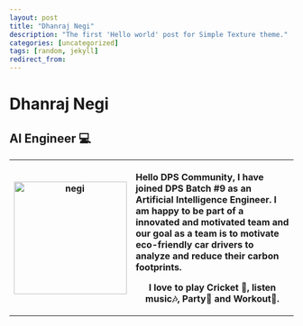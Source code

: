```yaml
---
layout: post
title: "Dhanraj Negi"
description: "The first 'Hello world' post for Simple Texture theme."
categories: [uncategorized]
tags: [random, jekyll]
redirect_from:
---
```


# Dhanraj Negi
<h2>AI Engineer 💻</h2>
<table>
  <tr>
    <th><img src="https://github.com/team-cero/team-cero.github.io/blob/master/assets/images/negi.jpg?raw=true" alt="negi"  height ="200" width="200" >
</th>
    <th>
<p style="text-align:left">Hello DPS Community, I have joined DPS Batch #9 as an Artificial Intelligence Engineer. I am happy to be part of a innovated and motivated team and our goal as a team is to motivate eco-friendly car drivers to analyze and reduce their carbon footprints.

I love to play Cricket 🏏, listen music🎶, Party🎊 and Workout💪.</p></th>
  </tr>
</table>




